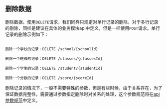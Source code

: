 ## 删除数据



删除数据，使用`DELETE`请求，我们同样只规定对单行记录的删除，对于多行记录的删除，同样是建议在具体的业务模块api中定义，但是一样使用`POST`请求。单行记录的删除示例如下：

```

删除一个学校的记录：DELETE /school/{schoolId}

删除一个班级的记录：DELETE /classes/{classesId}

删除一个学生的记录：DELETE /student/{studentId}

删除一个分数的记录：DELETE /score/{scoreId}

```



删除记录的情况下，一般不需要特殊的参数，但是有些时候，由于关系存在，为了保证数据完整性，需要通过参数指定删除时对关系的处理，这个参数规范将在[api参数规范](parameter.md)中定义。
